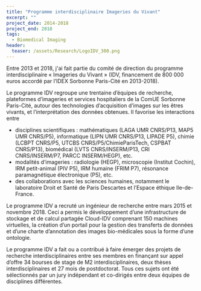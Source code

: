 ```yaml
---
title: "Programme interdisciplinaire Imageries du Vivant"
excerpt: ""
project_date: 2014-2018
project_end: 2018
tags:
  - Biomedical Imaging
header:
  teaser: /assets/Research/LogoIDV_300.png
---
```


Entre 2013 et 2018, j'ai fait partie du comité de direction du programme interdisciplinaire « Imageries du Vivant » 
(IDV, financement de 800 000 euros accordé par l’IDEX Sorbonne Paris-Cité en 2013-2018).

Le programme IDV regroupe une trentaine d’équipes de recherche, plateformes d’imageries et services hospitaliers de la 
ComUE Sorbonne Paris-Cité, autour des technologies d’acquisition d’images sur les êtres vivants, et l’interprétation 
des données obtenues. Il favorise les interactions entre
- disciplines scientifiques : mathématiques (LAGA UMR CNRS/P13, MAP5 UMR CNRS/P5), informatique (LIPN UMR CNRS/P13, LIPADE P5), 
  chimie (LCBPT CNRS/P5, UTCBS CNRS/P5/ChimieParisTech, CSPBAT CNRS/P13), biomédical (LVTS CNRS/INSERM/P13, CRI CNRS/INSERM/P7, PARCC INSERM/HEGP), etc.
- modalités d’imageries : radiologie (HEGP), microscopie (Institut Cochin), IRM petit-animal (PIV P5), IRM humaine (FRIM P7), résonance paramagnétique électronique (P5), etc.
- des collaborations avec les sciences humaines, notamment le laboratoire Droit et Santé de Paris Descartes et l’Espace éthique Ile-de-France. 

Le programme IDV a recruté un ingénieur de recherche entre mars 2015 et novembre 2018. Ceci a permis le développement 
d’une infrastructure de stockage et de calcul partagée Cloud-IDV comprenant 150 machines virtuelles, la création d’un 
portail pour la gestion des transferts de données et d’une charte d’annotation des images bio-médicales sous la forme d’une ontologie.

Le programme IDV a fait ou a contribué à faire émerger des projets de recherche interdisciplinaires entre ses membres 
en finançant sur appel d’offre 34 bourses de stage de M2 interdisciplinaires, deux thèses interdisciplinaires et 27 mois de postdoctorat. 
Tous ces sujets ont été sélectionnés par un jury indépendant et co-dirigés entre deux équipes de disciplines différentes. 